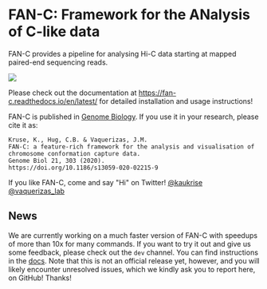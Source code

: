 # FAN-C: Framework for the ANalysis of C-like data

FAN-C provides a pipeline for analysing Hi-C data starting at mapped paired-end sequencing reads.

![](https://raw.githubusercontent.com/vaquerizaslab/fanc/main/docsrc/fnc-overview.png)

Please check out the documentation at https://fan-c.readthedocs.io/en/latest/ for detailed installation and usage
instructions!

FAN-C is published in [Genome Biology](https://genomebiology.biomedcentral.com/articles/10.1186/s13059-020-02215-9). 
If you use it in your research, please cite it as:

```
Kruse, K., Hug, C.B. & Vaquerizas, J.M. 
FAN-C: a feature-rich framework for the analysis and visualisation of chromosome conformation capture data. 
Genome Biol 21, 303 (2020). 
https://doi.org/10.1186/s13059-020-02215-9
```

If you like FAN-C, come and say "Hi" on Twitter! [@kaukrise](https://twitter.com/kaukrise) [@vaquerizas_lab](https://twitter.com/vaquerizas_lab)


## News

We are currently working on a much faster version of FAN-C with speedups of more than 10x for many commands. 
If you want to try it out and give us some feedback, please check out the `dev` channel. You can find instructions 
in the [docs](https://fan-c.readthedocs.io/en/latest/getting_started.html#installation).
Note that this is 
not an official release yet, however, and you will likely encounter unresolved issues, which we kindly ask 
you to report here, on GitHub! Thanks!

